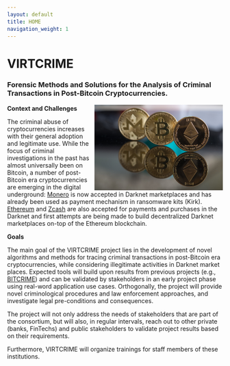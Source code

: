 ```yaml
---
layout: default
title: HOME
navigation_weight: 1
---
```


# VIRTCRIME

### Forensic Methods and Solutions for the Analysis of Criminal Transactions in Post-Bitcoin Cryptocurrencies.

<img style="float: right;" src="./assets/img/cryptos.jpg" alt="cryptos" width="300"/>


**Context and Challenges**

The criminal abuse of cryptocurrencies increases with their general adoption and legitimate use. While the focus of criminal investigations in the past has almost universally been on Bitcoin, a number of post-Bitcoin era cryptocurrencies are emerging in the digital underground: [Monero](https://getmonero.org/) is now accepted in Darknet marketplaces and has already been used as payment mechanism in ransomware kits (Kirk). [Ethereum](https://ethereum.org/) and [Zcash](https://z.cash/) are also accepted for payments and purchases in the Darknet and first attempts are being made to build decentralized Darknet marketplaces on-top of the Ethereum blockchain.

**Goals**

The main goal of the VIRTCRIME project lies in the development of novel algorithms and methods for tracing criminal transactions in post-Bitcoin era cryptocurrencies, while considering illegitimate activities in Darknet market places. Expected tools will build upon results from previous projects (e.g., [BITCRIME](https://www.bitcrime.de/)) and can be validated by stakeholders in an early project phase using real-word application use cases. Orthogonally, the project will provide novel criminological procedures and law enforcement approaches, and investigate legal pre-conditions and consequences.

The project will not only address the needs of stakeholders that are part of the consortium, but will also, in regular intervals, reach out to other private (banks, FinTechs) and public stakeholders to validate project results based on their requirements. 

Furthermore, VIRTCRIME will organize trainings for staff members of these institutions.


